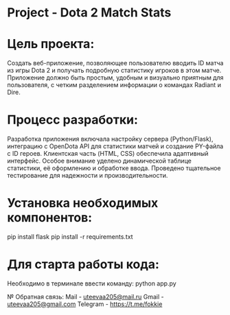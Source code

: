 # Project - Dota 2 Match Stats

# Цель проекта:
Создать веб-приложение, позволяющее пользователю вводить ID матча из игры Dota 2 и получать подробную статистику игроков в этом матче. Приложение должно быть простым, удобным и визуально приятным для пользователя, с четким разделением информации о командах Radiant и Dire.

# Процесс разработки:
Разработка приложения включала настройку сервера (Python/Flask), интеграцию с OpenDota API для статистики матчей и создание PY-файла с ID героев. Клиентская часть (HTML, CSS) обеспечила адаптивный интерфейс. Особое внимание уделено динамической таблице статистики, её оформлению и обработке ввода. Проведено тщательное тестирование для надежности и производительности.

# Установка необходимых компонентов:
pip install flask
pip install -r requirements.txt

# Для старта работы кода:
Необходимо в терминале ввести команду:
python app.py

№ Обратная связь:
Mail - uteevaa205@mail.ru
Gmail - uteevaa205@gmail.com
Telegram - https://t.me/fokkie
